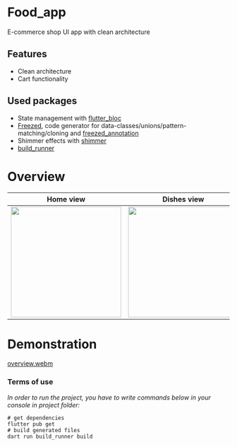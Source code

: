 # Food_app
E-commerce shop UI app with clean architecture 

## Features
- Clean architecture
- Cart functionality 

## Used packages
- State management with [flutter_bloc](https://pub.dev/packages/flutter_bloc)
- [Freezed](https://pub.dev/packages/freezed), code generator for data-classes/unions/pattern-matching/cloning and [freezed_annotation](https://pub.dev/packages/freezed_annotation)
- Shimmer effects with [shimmer](https://pub.dev/packages/shimmer)
- [build_runner](https://pub.dev/packages/build_runner)


# Overview
| Home view | Dishes view | Filtering By Salads view | Dialog view | Cart View |
|-----------|---------------|-------------|----------------|------------|
|<img src="https://github.com/rel1nce/food_app/assets/101862863/ca4ff960-8d59-4525-9f8a-576a8d2eae0f.png" width="250">|<img src="https://github.com/rel1nce/food_app/assets/101862863/a0f04692-fe8c-43c9-9edd-26154d4b768b.png" width="250">|<img src="https://github.com/rel1nce/food_app/assets/101862863/2b8ced43-d3e5-4f34-80a8-1c0461fad86a.png" width="250">|<img src="https://github.com/rel1nce/food_app/assets/101862863/d3d7a991-0ea2-47ed-bafe-d0d731da3188.png" width="250">|<img src="https://github.com/rel1nce/food_app/assets/101862863/37bc7f2e-4f20-4aef-b73f-927d2af5acb9.png" width="250">|

# Demonstration
[overview.webm](https://github.com/rel1nce/food_app/assets/101862863/28ab838e-b9fb-4f37-b56c-714dd7f7018b)

### Terms of use
*In order to run the project, you have to write commands below in your console in project folder:*
```
# get dependencies 
flutter pub get
# build generated files
dart run build_runner build
```
